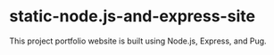 # static-node.js-and-express-site
 This project portfolio website is built using Node.js, Express, and Pug. 
